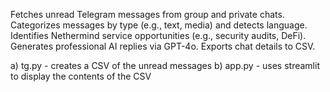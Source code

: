 Fetches unread Telegram messages from group and private chats.
Categorizes messages by type (e.g., text, media) and detects language.
Identifies Nethermind service opportunities (e.g., security audits, DeFi).
Generates professional AI replies via GPT-4o.
Exports chat details to CSV.

a) tg.py  - creates a CSV of the unread messages
b) app.py - uses streamlit to display the contents of the CSV 
